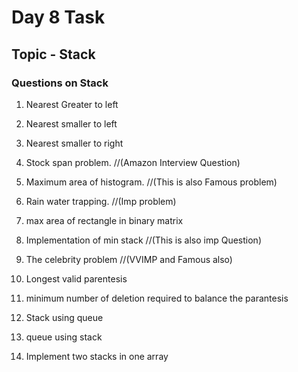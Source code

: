 # Day 8 Task

## Topic - Stack

### Questions on Stack

1. Nearest Greater to left

2. Nearest smaller to left

3. Nearest smaller to right

4. Stock span problem. //(Amazon Interview Question)

5. Maximum area of histogram. //(This is also Famous problem)

6. Rain water trapping. //(Imp problem)

7. max area of rectangle in binary matrix

8. Implementation of min stack //(This is also imp Question)

9. The celebrity problem //(VVIMP and Famous also)

10. Longest valid parentesis

11. minimum number of deletion required to balance the parantesis

12. Stack using queue

13. queue using stack

14. Implement two stacks in one array